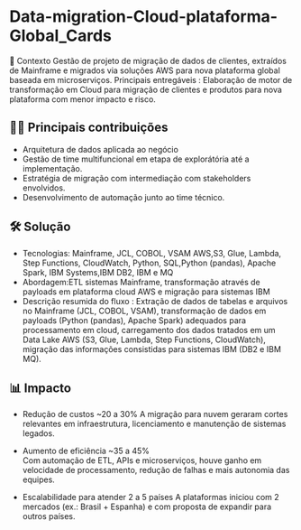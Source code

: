 # Data-migration-Cloud-plataforma-Global_Cards
📌 Contexto
Gestão de projeto de migração de dados de clientes, extraídos de Mainframe e migrados via soluções AWS para nova plataforma global baseada em microserviços.
Principais entregáveis : Elaboração de motor de transformação em Cloud para migração de clientes e produtos para nova plataforma com menor impacto e risco.

## 👩‍💻 Principais contribuições
- Arquitetura de dados aplicada ao negócio
- Gestão de time multifuncional em etapa de explorátória até a implementação.
- Estratégia de migração com intermediação com stakeholders envolvidos.
- Desenvolvimento de automação junto ao time técnico.

## 🛠️ Solução
- Tecnologias: Mainframe, JCL, COBOL, VSAM AWS,S3, Glue, Lambda, Step Functions, CloudWatch, Python, SQL,Python (pandas), Apache Spark, IBM Systems,IBM DB2, IBM e MQ 
- Abordagem:ETL sistemas Mainframe, transformação através de payloads em plataforma cloud AWS e migração para sistemas IBM  
- Descrição resumida do fluxo : Extração de dados de tabelas e arquivos no Mainframe (JCL, COBOL, VSAM), transformação de dados em payloads (Python (pandas), Apache Spark) adequados para processamento em cloud, carregamento dos dados tratados em um Data Lake AWS (S3, Glue, Lambda, Step Functions, CloudWatch), migração das informações consistidas para sistemas IBM (DB2 e IBM MQ).

## 📊 Impacto

- Redução de custos ~20 a 30% 
A migração para nuvem geraram cortes relevantes em infraestrutura, licenciamento e manutenção de sistemas legados.

- Aumento de eficiência ~35 a 45%  
Com automação de ETL, APIs e microserviços, houve ganho em velocidade de processamento, redução de falhas e mais autonomia das equipes.

- Escalabilidade para atender 2 a 5 países 
A plataformas iniciou com 2 mercados (ex.: Brasil + Espanha) e com proposta de expandir para outros países.
